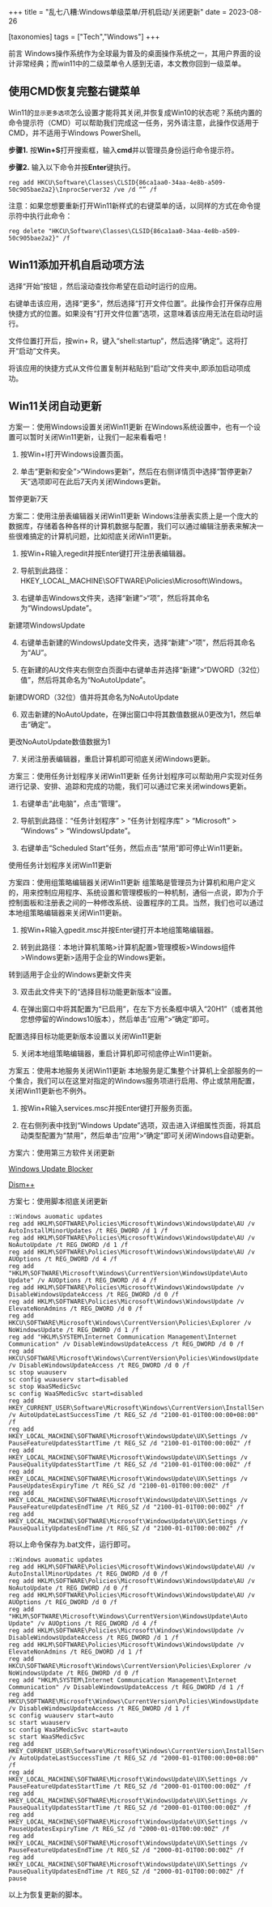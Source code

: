 +++
title = "乱七八糟:Windows单级菜单/开机启动/关闭更新"
date = 2023-08-26

[taxonomies]
tags = ["Tech","Windows"]
+++

前言 Windows操作系统作为全球最为普及的桌面操作系统之一，其用户界面的设计非常经典；而win11中的二级菜单令人感到无语，本文教你回到一级菜单。

<!-- more -->

## **使用CMD恢复完整右键菜单**

Win11的`显示更多选项`怎么设置才能将其关闭,并恢复成Win10的状态呢？系统内置的命令提示符（CMD）可以帮助我们完成这一任务，另外请注意，此操作仅适用于CMD，并不适用于Windows PowerShell。

**步骤1.** 按**Win+S**打开搜索框，输入**cmd**并以管理员身份运行命令提示符。

**步骤2.** 输入以下命令并按**Enter**键执行。

```
reg add HKCU\Software\Classes\CLSID{86ca1aa0-34aa-4e8b-a509-50c905bae2a2}\InprocServer32 /ve /d “” /f
```

注意：如果您想要重新打开Win11新样式的右键菜单的话，以同样的方式在命令提示符中执行此命令：
```
reg delete "HKCU\Software\Classes\CLSID{86ca1aa0-34aa-4e8b-a509-50c905bae2a2}" /f
```
## **Win11添加开机自启动项方法**

选择“开始”按钮 ，然后滚动查找你希望在启动时运行的应用。

右键单击该应用，选择“更多”，然后选择“打开文件位置”。此操作会打开保存应用快捷方式的位置。如果没有“打开文件位置”选项，这意味着该应用无法在启动时运行。

文件位置打开后，按win+ R，键入“shell:startup”，然后选择“确定”。这将打开“启动”文件夹。

将该应用的快捷方式从文件位置复制并粘贴到“启动”文件夹中,即添加启动项成功。

## **Win11关闭自动更新**

方案一：使用Windows设置关闭Win11更新
在Windows系统设置中，也有一个设置可以暂时关闭Win11更新，让我们一起来看看吧！

1. 按Win+I打开Windows设置页面。

2. 单击“更新和安全”>“Windows更新”，然后在右侧详情页中选择“暂停更新7天”选项即可在此后7天内关闭Windows更新。

暂停更新7天
 
方案二：使用注册表编辑器关闭Win11更新
Windows注册表实质上是一个庞大的数据库，存储着各种各样的计算机数据与配置，我们可以通过编辑注册表来解决一些很难搞定的计算机问题，比如彻底关闭Win11更新。

1. 按Win+R输入regedit并按Enter键打开注册表编辑器。

2. 导航到此路径：HKEY_LOCAL_MACHINE\SOFTWARE\Policies\Microsoft\Windows。

3. 右键单击Windows文件夹，选择“新建”>“项”，然后将其命名为“WindowsUpdate”。

新建项WindowsUpdate
 
4. 右键单击新建的WindowsUpdate文件夹，选择“新建”>“项”，然后将其命名为“AU”。

5. 在新建的AU文件夹右侧空白页面中右键单击并选择“新建”>“DWORD（32位）值”，然后将其命名为“NoAutoUpdate”。

新建DWORD（32位）值并将其命名为NoAutoUpdate
 
6. 双击新建的NoAutoUpdate，在弹出窗口中将其数值数据从0更改为1，然后单击“确定”。

更改NoAutoUpdate数值数据为1
 
7. 关闭注册表编辑器，重启计算机即可彻底关闭Windows更新。

方案三：使用任务计划程序关闭Win11更新
任务计划程序可以帮助用户实现对任务进行记录、安排、追踪和完成的功能，我们可以通过它来关闭windows更新。

1. 右键单击“此电脑”，点击“管理”。

2. 导航到此路径：“任务计划程序” > “任务计划程序库” > “Microsoft” > “Windows” > “WindowsUpdate”。

3. 右键单击“Scheduled Start”任务，然后点击“禁用”即可停止Win11更新。

使用任务计划程序关闭Win11更新

方案四：使用组策略编辑器关闭Win11更新
组策略是管理员为计算机和用户定义的，用来控制应用程序、系统设置和管理模板的一种机制，通俗一点说，即为介于控制面板和注册表之间的一种修改系统、设置程序的工具。当然，我们也可以通过本地组策略编辑器来关闭Win11更新。

1. 按Win+R输入gpedit.msc并按Enter键打开本地组策略编辑器。

2. 转到此路径：本地计算机策略>计算机配置>管理模板>Windows组件>Windows更新>适用于企业的Windows更新。

转到适用于企业的Windows更新文件夹
 
3. 双击此文件夹下的“选择目标功能更新版本”设置。

4. 在弹出窗口中将其配置为“已启用”，在左下方长条框中填入“20H1”（或者其他您想停留的Windows10版本），然后单击“应用”>“确定”即可。

配置选择目标功能更新版本设置以关闭Win11更新
 
5. 关闭本地组策略编辑器，重启计算机即可彻底停止Win11更新。

方案五：使用本地服务关闭Win11更新
本地服务是汇集整个计算机上全部服务的一个集合，我们可以在这里对指定的Windows服务项进行启用、停止或禁用配置，关闭Win11更新也不例外。

1. 按Win+R输入services.msc并按Enter键打开服务页面。

2. 在右侧列表中找到“Windows Update”选项，双击进入详细属性页面，将其启动类型配置为“禁用”，然后单击“应用”>“确定”即可关闭Windows自动更新。

方案六：使用第三方软件关闭更新

[Windows Update Blocker](https://www.sordum.org/9470/windows-update-blocker-v1-8/)

[Dism++](https://www.majorgeeks.com/files/details/dism.html)
 
方案七：使用脚本彻底关闭更新
```
::Windows auomatic updates
reg add HKLM\SOFTWARE\Policies\Microsoft\Windows\WindowsUpdate\AU /v AutoInstallMinorUpdates /t REG_DWORD /d 1 /f
reg add HKLM\SOFTWARE\Policies\Microsoft\Windows\WindowsUpdate\AU /v NoAutoUpdate /t REG_DWORD /d 1 /f
reg add HKLM\SOFTWARE\Policies\Microsoft\Windows\WindowsUpdate\AU /v AUOptions /t REG_DWORD /d 4 /f
reg add "HKLM\SOFTWARE\Microsoft\Windows\CurrentVersion\WindowsUpdate\Auto Update" /v AUOptions /t REG_DWORD /d 4 /f
reg add HKLM\SOFTWARE\Policies\Microsoft\Windows\WindowsUpdate /v DisableWindowsUpdateAccess /t REG_DWORD /d 0 /f
reg add HKLM\SOFTWARE\Policies\Microsoft\Windows\WindowsUpdate /v ElevateNonAdmins /t REG_DWORD /d 0 /f
reg add HKCU\SOFTWARE\Microsoft\Windows\CurrentVersion\Policies\Explorer /v NoWindowsUpdate /t REG_DWORD /d 1 /f
reg add "HKLM\SYSTEM\Internet Communication Management\Internet Communication" /v DisableWindowsUpdateAccess /t REG_DWORD /d 0 /f
reg add HKCU\SOFTWARE\Microsoft\Windows\CurrentVersion\Policies\WindowsUpdate /v DisableWindowsUpdateAccess /t REG_DWORD /d 0 /f
sc stop wuauserv
sc config wuauserv start=disabled
sc stop WaaSMedicSvc
sc config WaaSMedicSvc start=disabled
reg add HKEY_CURRENT_USER\Software\Microsoft\Windows\CurrentVersion\InstallService\State /v AutoUpdateLastSuccessTime /t REG_SZ /d "2100-01-01T00:00:00+08:00" /f
reg add HKEY_LOCAL_MACHINE\SOFTWARE\Microsoft\WindowsUpdate\UX\Settings /v PauseFeatureUpdatesStartTime /t REG_SZ /d "2100-01-01T00:00:00Z" /f
reg add HKEY_LOCAL_MACHINE\SOFTWARE\Microsoft\WindowsUpdate\UX\Settings /v PauseQualityUpdatesStartTime /t REG_SZ /d "2100-01-01T00:00:00Z" /f
reg add HKEY_LOCAL_MACHINE\SOFTWARE\Microsoft\WindowsUpdate\UX\Settings /v PauseUpdatesExpiryTime /t REG_SZ /d "2100-01-01T00:00:00Z" /f
reg add HKEY_LOCAL_MACHINE\SOFTWARE\Microsoft\WindowsUpdate\UX\Settings /v PauseFeatureUpdatesEndTime /t REG_SZ /d "2100-01-01T00:00:00Z" /f
reg add HKEY_LOCAL_MACHINE\SOFTWARE\Microsoft\WindowsUpdate\UX\Settings /v PauseQualityUpdatesEndTime /t REG_SZ /d "2100-01-01T00:00:00Z" /f
```
将以上命令保存为.bat文件，运行即可。
```
::Windows auomatic updates
reg add HKLM\SOFTWARE\Policies\Microsoft\Windows\WindowsUpdate\AU /v AutoInstallMinorUpdates /t REG_DWORD /d 0 /f
reg add HKLM\SOFTWARE\Policies\Microsoft\Windows\WindowsUpdate\AU /v NoAutoUpdate /t REG_DWORD /d 0 /f
reg add HKLM\SOFTWARE\Policies\Microsoft\Windows\WindowsUpdate\AU /v AUOptions /t REG_DWORD /d 0 /f
reg add "HKLM\SOFTWARE\Microsoft\Windows\CurrentVersion\WindowsUpdate\Auto Update" /v AUOptions /t REG_DWORD /d 4 /f
reg add HKLM\SOFTWARE\Policies\Microsoft\Windows\WindowsUpdate /v DisableWindowsUpdateAccess /t REG_DWORD /d 1 /f
reg add HKLM\SOFTWARE\Policies\Microsoft\Windows\WindowsUpdate /v ElevateNonAdmins /t REG_DWORD /d 1 /f
reg add HKCU\SOFTWARE\Microsoft\Windows\CurrentVersion\Policies\Explorer /v NoWindowsUpdate /t REG_DWORD /d 0 /f
reg add "HKLM\SYSTEM\Internet Communication Management\Internet Communication" /v DisableWindowsUpdateAccess /t REG_DWORD /d 1 /f
reg add HKCU\SOFTWARE\Microsoft\Windows\CurrentVersion\Policies\WindowsUpdate /v DisableWindowsUpdateAccess /t REG_DWORD /d 1 /f
sc config wuauserv start=auto
sc start wuauserv
sc config WaaSMedicSvc start=auto
sc start WaaSMedicSvc
reg add HKEY_CURRENT_USER\Software\Microsoft\Windows\CurrentVersion\InstallService\State /v AutoUpdateLastSuccessTime /t REG_SZ /d "2000-01-01T00:00:00+08:00" /f
reg add HKEY_LOCAL_MACHINE\SOFTWARE\Microsoft\WindowsUpdate\UX\Settings /v PauseFeatureUpdatesStartTime /t REG_SZ /d "2000-01-01T00:00:00Z" /f
reg add HKEY_LOCAL_MACHINE\SOFTWARE\Microsoft\WindowsUpdate\UX\Settings /v PauseQualityUpdatesStartTime /t REG_SZ /d "2000-01-01T00:00:00Z" /f
reg add HKEY_LOCAL_MACHINE\SOFTWARE\Microsoft\WindowsUpdate\UX\Settings /v PauseUpdatesExpiryTime /t REG_SZ /d "2000-01-01T00:00:00Z" /f
reg add HKEY_LOCAL_MACHINE\SOFTWARE\Microsoft\WindowsUpdate\UX\Settings /v PauseFeatureUpdatesEndTime /t REG_SZ /d "2000-01-01T00:00:00Z" /f
reg add HKEY_LOCAL_MACHINE\SOFTWARE\Microsoft\WindowsUpdate\UX\Settings /v PauseQualityUpdatesEndTime /t REG_SZ /d "2000-01-01T00:00:00Z" /f
pause
```
以上为恢复更新的脚本。